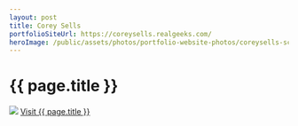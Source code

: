 ```yaml
---
layout: post
title: Corey Sells
portfolioSiteUrl: https://coreysells.realgeeks.com/
heroImage: /public/assets/photos/portfolio-website-photos/coreysells-scr.png
---
```


<div id="our-portfolio">
  <h1>{{ page.title }}</h1>
  <div class="container">
    <img src="{{ site.url }}{{page.heroImage }}" />
    <a class="request-quote" href="{{ page.portfolioSiteUrl }}">Visit {{ page.title }}</a>
  </div>
</div>
